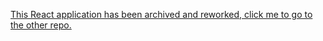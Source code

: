 <p><a href = "https://github.com/Dreamnyt/andrejs-tunes">This React application has been archived and reworked, click me to go to the other repo.</a></p>



